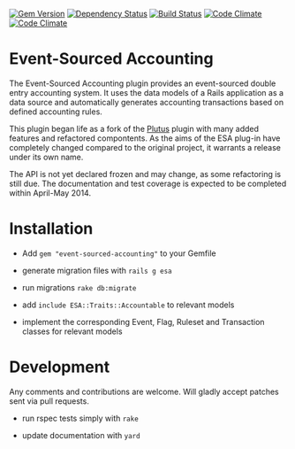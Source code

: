 [![Gem Version](https://badge.fury.io/rb/event_sourced_accounting.svg)](http://badge.fury.io/rb/event_sourced_accounting)
[![Dependency Status](https://gemnasium.com/lnagel/event-sourced-accounting.svg)](https://gemnasium.com/lnagel/event-sourced-accounting)
[![Build Status](https://api.travis-ci.org/lnagel/event-sourced-accounting.svg)](https://travis-ci.org/lnagel/event-sourced-accounting)
[![Code Climate](https://img.shields.io/codeclimate/github/lnagel/event-sourced-accounting.svg)](https://codeclimate.com/github/lnagel/event-sourced-accounting)
[![Code Climate](https://img.shields.io/codeclimate/coverage/github/lnagel/event-sourced-accounting.svg)](https://codeclimate.com/github/lnagel/event-sourced-accounting)

Event-Sourced Accounting
=================

The Event-Sourced Accounting plugin provides an event-sourced double entry accounting system.
It uses the data models of a Rails application as a data source and automatically 
generates accounting transactions based on defined accounting rules.

This plugin began life as a fork of the [Plutus](https://github.com/mbulat/plutus) plugin with
many added features and refactored compontents. As the aims of the ESA plug-in have completely
changed compared to the original project, it warrants a release under its own name.

The API is not yet declared frozen and may change, as some refactoring is still due.
The documentation and test coverage is expected to be completed within April-May 2014. 


Installation
============

- Add `gem "event-sourced-accounting"` to your Gemfile

- generate migration files with `rails g esa`

- run migrations `rake db:migrate`

- add `include ESA::Traits::Accountable` to relevant models

- implement the corresponding Event, Flag, Ruleset and Transaction classes for relevant models


Development
============

Any comments and contributions are welcome. Will gladly accept patches sent via pull requests.

- run rspec tests simply with `rake`

- update documentation with `yard`
